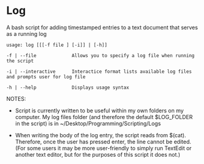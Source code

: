 # Log
A bash script for adding timestamped entries to a text document that serves as a running log

    usage: log [[[-f file ] [-i]] | [-h]]
    
    -f | --file             Allows you to specify a log file when running the script
    
    -i | --interactive      Interactice format lists available log files and prompts user for log file
    
    -h | --help             Displays usage syntax


NOTES:

- Script is currently written to be useful within my own folders on my computer.  My log files folder (and therefore the default $LOG_FOLDER in the script) is in ~/Desktop/Programming/Scripting/Logs

- When writing the body of the log entry, the script reads from $(cat).  Therefore, once the user has pressed enter, the line cannot be edited.  (For some users it may be more user-friendly to simply run TextEdit or another text editor, but for the purposes of this script it does not.)
